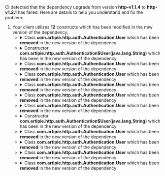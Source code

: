 CI detected that the dependency upgrade from version **http-v1.1.4** to **http-v1.2.1** has failed. Here are details to help you understand and fix the problem:
1. Your client utilizes **12** constructs which has been modified in the new version of the dependency.
   * <details>
        <summary>Class <b>com.artipie.http.auth.Authentication.User</b> which has been <b>removed</b> in the new version of the dependency</summary>
            
        * <details>
          <summary>The failure is identified from the logs generated in the build process. </summary>
          
            *   >[[ERROR] /docker-adapter/src/test/java/com/artipie/docker/http/AuthScopeSliceTest.java:[57,62] cannot find symbol<br>&nbsp;&nbsp;&nbsp;&nbsp;  symbol:   class User
  location: interface com.artipie.http.auth.Authentication
](https://github.com/chains-project/breaking-good/actions/runs/8110103454/job/22166641300#step:4:1212)
            *   An error was detected in line 57 which is making use of an outdated API.
             ``` java
             57   new com.artipie.http.auth.Authentication.User("alice");
            ```

          </details>
            
     </details>
   * <details>
        <summary>Constructor <b>com.artipie.http.auth.Authentication$User(java.lang.String)</b> which has been <b></b> in the new version of the dependency</summary>
            
        * <details>
          <summary>The failure is identified from the logs generated in the build process. </summary>
          
            *   >[[ERROR] /docker-adapter/src/test/java/com/artipie/docker/http/AuthScopeSliceTest.java:[57,62] cannot find symbol<br>&nbsp;&nbsp;&nbsp;&nbsp;  symbol:   class User
  location: interface com.artipie.http.auth.Authentication
](https://github.com/chains-project/breaking-good/actions/runs/8110103454/job/22166641300#step:4:1212)
            *   An error was detected in line 57 which is making use of an outdated API.
             ``` java
             57   new com.artipie.http.auth.Authentication.User("alice");
            ```

          </details>
            
     </details>
   * <details>
        <summary>Class <b>com.artipie.http.auth.Authentication.User</b> which has been <b>removed</b> in the new version of the dependency</summary>
            
        * <details>
          <summary>The failure is identified from the logs generated in the build process. </summary>
          
            *   >[[ERROR] /docker-adapter/src/test/java/com/artipie/docker/http/AuthTest.java:[350,63] incompatible types: bad return type in lambda expression<br>&nbsp;&nbsp;&nbsp;&nbsp;    inference variable U has incompatible bounds
      equality constraints: java.util.Optional<com.artipie.http.auth.AuthUser>
      lower bounds: java.util.Optional<java.lang.Object>
](https://github.com/chains-project/breaking-good/actions/runs/8110103454/job/22166641300#step:4:1210)
            *   An error was detected in line 350 which is making use of an outdated API.
             ``` java
             350   completedFuture(java.lang.Object);
            ```

          </details>
            
     </details>
   * <details>
        <summary>Class <b>com.artipie.http.auth.Authentication.User</b> which has been <b>removed</b> in the new version of the dependency</summary>
            
        * <details>
          <summary>The failure is identified from the logs generated in the build process. </summary>
          

          </details>
            
     </details>
   * <details>
        <summary>Class <b>com.artipie.http.auth.Authentication.User</b> which has been <b>removed</b> in the new version of the dependency</summary>
            
        * <details>
          <summary>The failure is identified from the logs generated in the build process. </summary>
          
            *   >[[ERROR] /docker-adapter/src/test/java/com/artipie/docker/http/AuthTest.java:[353,60] cannot find symbol<br>&nbsp;&nbsp;&nbsp;&nbsp;  symbol:   class User
  location: interface com.artipie.http.auth.Authentication
](https://github.com/chains-project/breaking-good/actions/runs/8110103454/job/22166641300#step:4:1209)
            *   An error was detected in line 353 which is making use of an outdated API.
             ``` java
             353   new com.artipie.http.auth.Authentication.User(user.name());
            ```

          </details>
            
     </details>
   * <details>
        <summary>Class <b>com.artipie.http.auth.Authentication.User</b> which has been <b>removed</b> in the new version of the dependency</summary>
            
        * <details>
          <summary>The failure is identified from the logs generated in the build process. </summary>
          
            *   >[[ERROR] /docker-adapter/src/test/java/com/artipie/docker/http/AuthTest.java:[353,60] cannot find symbol<br>&nbsp;&nbsp;&nbsp;&nbsp;  symbol:   class User
  location: interface com.artipie.http.auth.Authentication
](https://github.com/chains-project/breaking-good/actions/runs/8110103454/job/22166641300#step:4:1209)
            *   An error was detected in line 353 which is making use of an outdated API.
             ``` java
             353   new com.artipie.http.auth.Authentication.User(user.name());
            ```

          </details>
            
     </details>
   * <details>
        <summary>Class <b>com.artipie.http.auth.Authentication.User</b> which has been <b>removed</b> in the new version of the dependency</summary>
            
        * <details>
          <summary>The failure is identified from the logs generated in the build process. </summary>
          
            *   >[[ERROR] /docker-adapter/src/test/java/com/artipie/docker/http/AuthScopeSliceTest.java:[57,62] cannot find symbol<br>&nbsp;&nbsp;&nbsp;&nbsp;  symbol:   class User
  location: interface com.artipie.http.auth.Authentication
](https://github.com/chains-project/breaking-good/actions/runs/8110103454/job/22166641300#step:4:1212)
            *   An error was detected in line 57 which is making use of an outdated API.
             ``` java
             57   new com.artipie.http.auth.Authentication.User("alice");
            ```

          </details>
            
     </details>
   * <details>
        <summary>Constructor <b>com.artipie.http.auth.Authentication$User(java.lang.String)</b> which has been <b></b> in the new version of the dependency</summary>
            
        * <details>
          <summary>The failure is identified from the logs generated in the build process. </summary>
          
            *   >[[ERROR] /docker-adapter/src/test/java/com/artipie/docker/http/AuthTest.java:[353,60] cannot find symbol<br>&nbsp;&nbsp;&nbsp;&nbsp;  symbol:   class User
  location: interface com.artipie.http.auth.Authentication
](https://github.com/chains-project/breaking-good/actions/runs/8110103454/job/22166641300#step:4:1209)
            *   An error was detected in line 353 which is making use of an outdated API.
             ``` java
             353   new com.artipie.http.auth.Authentication.User(user.name());
            ```

          </details>
            
     </details>
   * <details>
        <summary>Class <b>com.artipie.http.auth.Authentication.User</b> which has been <b>removed</b> in the new version of the dependency</summary>
            
        * <details>
          <summary>The failure is identified from the logs generated in the build process. </summary>
          
            *   >[[ERROR] /docker-adapter/src/test/java/com/artipie/docker/http/AuthScopeSliceTest.java:[57,62] cannot find symbol<br>&nbsp;&nbsp;&nbsp;&nbsp;  symbol:   class User
  location: interface com.artipie.http.auth.Authentication
](https://github.com/chains-project/breaking-good/actions/runs/8110103454/job/22166641300#step:4:1212)
            *   An error was detected in line 57 which is making use of an outdated API.
             ``` java
             57   of(java.lang.Object);
            ```

          </details>
            
     </details>
   * <details>
        <summary>Class <b>com.artipie.http.auth.Authentication.User</b> which has been <b>removed</b> in the new version of the dependency</summary>
            
        * <details>
          <summary>The failure is identified from the logs generated in the build process. </summary>
          
            *   >[[ERROR] /docker-adapter/src/test/java/com/artipie/docker/http/AuthTest.java:[353,60] cannot find symbol<br>&nbsp;&nbsp;&nbsp;&nbsp;  symbol:   class User
  location: interface com.artipie.http.auth.Authentication
](https://github.com/chains-project/breaking-good/actions/runs/8110103454/job/22166641300#step:4:1209)
            *   An error was detected in line 353 which is making use of an outdated API.
             ``` java
             353   map(java.util.function.Function);
            ```

          </details>
            
     </details>
   * <details>
        <summary>Class <b>com.artipie.http.auth.Authentication.User</b> which has been <b>removed</b> in the new version of the dependency</summary>
            
        * <details>
          <summary>The failure is identified from the logs generated in the build process. </summary>
          
            *   >[[ERROR] /docker-adapter/src/test/java/com/artipie/docker/http/AuthTest.java:[353,60] cannot find symbol<br>&nbsp;&nbsp;&nbsp;&nbsp;  symbol:   class User
  location: interface com.artipie.http.auth.Authentication
](https://github.com/chains-project/breaking-good/actions/runs/8110103454/job/22166641300#step:4:1209)
            *   An error was detected in line 353 which is making use of an outdated API.
             ``` java
             353   user -> new com.artipie.http.auth.Authentication.User(user.name());
            ```

          </details>
            
     </details>
   * <details>
        <summary>Class <b>com.artipie.http.auth.Authentication.User</b> which has been <b>removed</b> in the new version of the dependency</summary>
            
        * <details>
          <summary>The failure is identified from the logs generated in the build process. </summary>
          
            *   >[[ERROR] /docker-adapter/src/test/java/com/artipie/docker/http/AuthScopeSliceTest.java:[56,51] cannot find symbol<br>&nbsp;&nbsp;&nbsp;&nbsp;  symbol:   class User
  location: interface com.artipie.http.auth.Authentication
](https://github.com/chains-project/breaking-good/actions/runs/8110103454/job/22166641300#step:4:1211)
            *   An error was detected in line 56 which is making use of an outdated API.
             ``` java
             56   java.util.Optional<com.artipie.http.auth.Authentication.User>;
            ```

          </details>
            
     </details>


